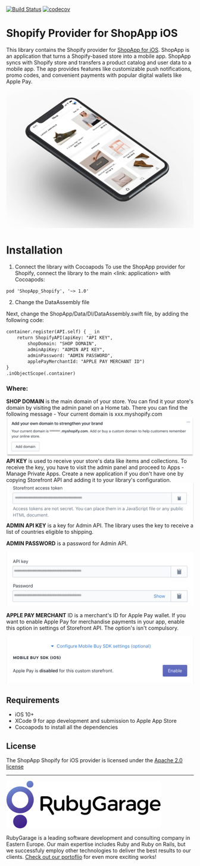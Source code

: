 [![Build Status](https://travis-ci.org/rubygarage/shopapp-shopify-ios.svg?branch=master)](https://travis-ci.org/rubygarage/shopapp-shopify-ios)
[![codecov](https://codecov.io/gh/rubygarage/shopapp-shopify-ios/branch/master/graph/badge.svg)](https://codecov.io/gh/rubygarage/shopapp-shopify-ios)

# Shopify Provider for ShopApp iOS
This library contains the Shopify provider for [ShopApp for iOS](https://github.com/rubygarage/shopapp-ios). ShopApp is an application that turns a Shopify-based store into a mobile app. ShopApp syncs with Shopify store and transfers a product catalog and user data to a mobile app. The app provides features like customizable push notifications, promo codes, and convenient payments with popular digital wallets like Apple Pay.

![ ](https://github.com/rubygarage/shopapp-shopify-ios/blob/master/assets/shopapp-main-screen.gif?raw=true)

# Installation
1. Connect the library with Cocoapods
To use the ShopApp provider for Shopify, connect the library to the main <link: application> with Cocoapods:

```
pod 'ShopApp_Shopify', '~> 1.0' 
```

2. Change the DataAssembly file

Next, change the ShopApp/Data/DI/DataAssembly.swift file, by adding the following code:

```
container.register(API.self) { _ in
    return ShopifyAPI(apiKey: "API KEY",
        shopDomain: "SHOP DOMAIN",
        adminApiKey: "ADMIN API KEY",
        adminPassword: "ADMIN PASSWORD",
        applePayMerchantId: "APPLE PAY MERCHANT ID")
}
.inObjectScope(.container)
```

### Where:
**SHOP DOMAIN** is the main domain of your store. You can find it your store's domain by visiting the admin panel on a Home tab. There you can find the following message - Your current domain is xxx.myshopify.com
![ ](https://github.com/rubygarage/shopapp-shopify-ios/blob/master/assets/domain.png?raw=true)
**API KEY** is used to receive your store's data like items and collections. To receive the key, you have to visit the admin panel and proceed to Apps - Manage Private Apps. Create a new application if you don't have one by copying Storefront API and adding it to your library's configuration.
![ ](https://github.com/rubygarage/shopapp-shopify-ios/blob/master/assets/storefront.png?raw=true)
**ADMIN API KEY** is a key for Admin API. The library uses the key to receive a list of countries eligible to shipping.

**ADMIN PASSWORD** is a password for Admin API. 

![ ](https://github.com/rubygarage/shopapp-shopify-ios/blob/master/assets/keys.png?raw=true)

**APPLE PAY MERCHANT** ID is a merchant's ID for Apple Pay wallet. If you want to enable Apple Pay for merchandise payments in your app, enable this option in settings of Storefront API. The option's isn't compulsory.

![ ](https://github.com/rubygarage/shopapp-shopify-ios/blob/master/assets/apple_pay.png?raw=true)

## Requirements
* iOS 10+
* XCode 9 for app development and submission to Apple App Store
* Cocoapods to install all the dependencies

## License
The ShopApp Shopify for iOS provider is licensed under the [Apache 2.0 license](https://www.apache.org/licenses/LICENSE-2.0)
***
<a href="https://rubygarage.org/"><img src="https://github.com/rubygarage/shopapp-shopify-ios/blob/master/assets/rubygarage.png?raw=true" alt="RubyGarage Logo" width="415" height="128"></a>

RubyGarage is a leading software development and consulting company in Eastern Europe. Our main expertise includes Ruby and Ruby on Rails, but we successfuly employ other technologies to deliver the best results to our clients. [Check out our portoflio](https://rubygarage.org/portfolio) for even more exciting works!
